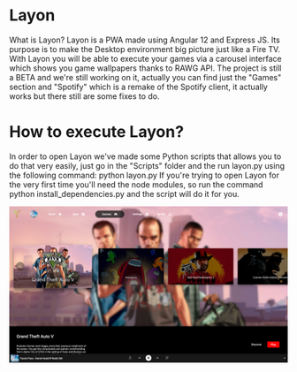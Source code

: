 # Layon
What is Layon? Layon is a PWA made using Angular 12 and Express JS. Its purpose is to make the Desktop environment big picture just like a Fire TV. With Layon you will be able to execute your games via a carousel interface which shows you game wallpapers thanks to RAWG API. The project is still a BETA and we're still working on it, actually you can find just the "Games" section and "Spotify" which is a remake of the Spotify client, it actually works but there still are some fixes to do.

# How to execute Layon?
In order to open Layon we've made some Python scripts that allows you to do that very easily, just go in the "Scripts" folder and the run layon.py using the following command:
python layon.py
If you're trying to open Layon for the very first time you'll need the node modules, so run the command python install_dependencies.py and the script will do it for you.

![Alt text](/screenshots/Layon-games.png?raw=true)
